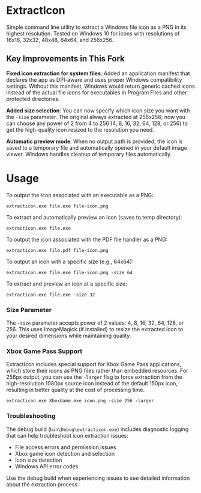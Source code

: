 ExtractIcon
===========

Simple command line utility to extract a Windows file icon as a PNG in its highest resolution. Tested on Windows 10 for icons with resolutions of 16x16, 32x32, 48x48, 64x64, and 256x256.

## Key Improvements in This Fork

**Fixed icon extraction for system files**: Added an application manifest that declares the app as DPI-aware and uses proper Windows compatibility settings. Without this manifest, Windows would return generic cached icons instead of the actual file icons for executables in Program Files and other protected directories.

**Added size selection**: You can now specify which icon size you want with the `-size` parameter. The original always extracted at 256x256; now you can choose any power of 2 from 4 to 256 (4, 8, 16, 32, 64, 128, or 256) to get the high-quality icon resized to the resolution you need.

**Automatic preview mode**: When no output path is provided, the icon is saved to a temporary file and automatically opened in your default image viewer. Windows handles cleanup of temporary files automatically.

Usage
=====

To output the icon associated with an executable as a PNG:

```
extracticon.exe file.exe file-icon.png
```

To extract and automatically preview an icon (saves to temp directory):

```
extracticon.exe file.exe
```

To output the icon associated with the PDF file handler as a PNG:

```
extracticon.exe file.pdf file-icon.png
```

To output an icon with a specific size (e.g., 64x64):

```
extracticon.exe file.exe file-icon.png -size 64
```

To extract and preview an icon at a specific size:

```
extracticon.exe file.exe -size 32
```

### Size Parameter

The `-size` parameter accepts power of 2 values: 4, 8, 16, 32, 64, 128, or 256. This uses ImageMagick (if installed) to resize the extracted icon to your desired dimensions while maintaining quality.

### Xbox Game Pass Support

ExtractIcon includes special support for Xbox Game Pass applications, which store their icons as PNG files rather than embedded resources. For 256px output, you can use the `-larger` flag to force extraction from the high-resolution 1080px source icon instead of the default 150px icon, resulting in better quality at the cost of processing time.

```
extracticon.exe XboxGame.exe icon.png -size 256 -larger
```

### Troubleshooting

The debug build (`bin\Debug\extracticon.exe`) includes diagnostic logging that can help troubleshoot icon extraction issues:
- File access errors and permission issues
- Xbox game icon detection and selection
- Icon size detection
- Windows API error codes

Use the debug build when experiencing issues to see detailed information about the extraction process.
